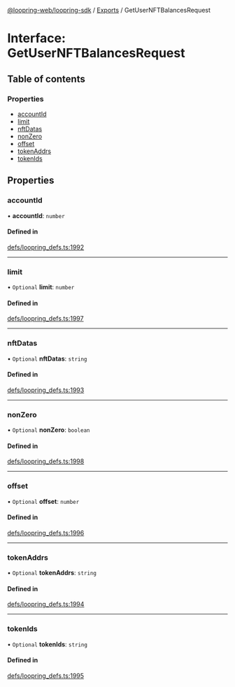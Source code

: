 [@loopring-web/loopring-sdk](../README.md) / [Exports](../modules.md) / GetUserNFTBalancesRequest

# Interface: GetUserNFTBalancesRequest

## Table of contents

### Properties

- [accountId](GetUserNFTBalancesRequest.md#accountid)
- [limit](GetUserNFTBalancesRequest.md#limit)
- [nftDatas](GetUserNFTBalancesRequest.md#nftdatas)
- [nonZero](GetUserNFTBalancesRequest.md#nonzero)
- [offset](GetUserNFTBalancesRequest.md#offset)
- [tokenAddrs](GetUserNFTBalancesRequest.md#tokenaddrs)
- [tokenIds](GetUserNFTBalancesRequest.md#tokenids)

## Properties

### accountId

• **accountId**: `number`

#### Defined in

[defs/loopring_defs.ts:1992](https://github.com/Loopring/loopring_sdk/blob/300ee65/src/defs/loopring_defs.ts#L1992)

___

### limit

• `Optional` **limit**: `number`

#### Defined in

[defs/loopring_defs.ts:1997](https://github.com/Loopring/loopring_sdk/blob/300ee65/src/defs/loopring_defs.ts#L1997)

___

### nftDatas

• `Optional` **nftDatas**: `string`

#### Defined in

[defs/loopring_defs.ts:1993](https://github.com/Loopring/loopring_sdk/blob/300ee65/src/defs/loopring_defs.ts#L1993)

___

### nonZero

• `Optional` **nonZero**: `boolean`

#### Defined in

[defs/loopring_defs.ts:1998](https://github.com/Loopring/loopring_sdk/blob/300ee65/src/defs/loopring_defs.ts#L1998)

___

### offset

• `Optional` **offset**: `number`

#### Defined in

[defs/loopring_defs.ts:1996](https://github.com/Loopring/loopring_sdk/blob/300ee65/src/defs/loopring_defs.ts#L1996)

___

### tokenAddrs

• `Optional` **tokenAddrs**: `string`

#### Defined in

[defs/loopring_defs.ts:1994](https://github.com/Loopring/loopring_sdk/blob/300ee65/src/defs/loopring_defs.ts#L1994)

___

### tokenIds

• `Optional` **tokenIds**: `string`

#### Defined in

[defs/loopring_defs.ts:1995](https://github.com/Loopring/loopring_sdk/blob/300ee65/src/defs/loopring_defs.ts#L1995)
